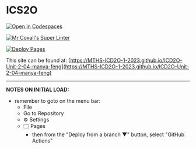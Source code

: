 # ICS2O

[![Open in Codespaces](https://classroom.github.com/assets/launch-codespace-7f7980b617ed060a017424585567c406b6ee15c891e84e1186181d67ecf80aa0.svg)](https://classroom.github.com/open-in-codespaces?assignment_repo_id=14413830)

[![Mr Coxall's Super Linter](https://github.com/MTHS-ICD2O-1-2023/ICD2O-Unit-2-04-manya-feng/workflows/Mr%20Coxall's%20Super%20Linter/badge.svg)](https://github.com/MTHS-ICD2O-1-2023/ICD2O-Unit-2-04-manya-feng/actions)

[![Deploy Pages](https://github.com/MTHS-ICD2O-1-2023/ICD2O-Unit-2-04-manya-feng/workflows/Deploy%20Pages/badge.svg)](https://github.com/MTHS-ICD2O-1-2023/ICD2O-Unit-2-04-manya-feng/actions)

This site can be found at: [https://MTHS-ICD2O-1-2023.github.io/ICD2O-Unit-2-04-manya-feng](https://MTHS-ICD2O-1-2023.github.io/ICD2O-Unit-2-04-manya-feng)

---

**NOTES ON INITIAL LOAD:**
- remember to goto on the menu bar:
  - File
  - Go to Repository
  - ⚙ Settings
  - 🗔 Pages
    - then from the "Deploy from a branch ▼" button, select "GitHub Actions"
